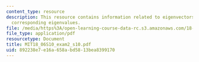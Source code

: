 ```yaml
---
content_type: resource
description: This resource contains information related to eigenvectors and their
  corresponding eigenvalues.
file: /media/https%3A/open-learning-course-data-rc.s3.amazonaws.com/18-06-linear-algebra-spring-2010/892238e7e16a658abd5813bea8399170_MIT18_06S10_exam2_s10.pdf
file_type: application/pdf
resourcetype: Document
title: MIT18_06S10_exam2_s10.pdf
uid: 892238e7-e16a-658a-bd58-13bea8399170
---
```

